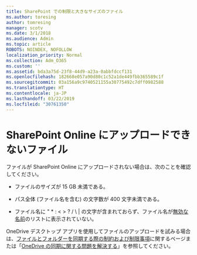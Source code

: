 ```yaml
---
title: SharePoint での制限と大きなサイズのファイル
ms.author: toresing
author: tomresing
manager: scotv
ms.date: 3/1/2018
ms.audience: Admin
ms.topic: article
ROBOTS: NOINDEX, NOFOLLOW
localization_priority: Normal
ms.collection: Adm_O365
ms.custom: ''
ms.assetid: bda3a75d-23f8-44d9-a23a-0abbfdccf131
ms.openlocfilehash: 182668e057a90d80c1c52a1de449fbb365589c1f
ms.sourcegitcommit: 03a156a9c9740521155a30775492c7dff0982588
ms.translationtype: HT
ms.contentlocale: ja-JP
ms.lasthandoff: 03/22/2019
ms.locfileid: "30761350"
---
```

# <a name="files-that-cant-be-uploaded-to-sharepoint-online"></a>SharePoint Online にアップロードできないファイル

ファイルが SharePoint Online にアップロードされない場合は、次のことを確認してください。
  
- ファイルのサイズが 15 GB 未満である。
    
- パス全体 (ファイル名を含む) の文字数が 400 文字未満である。
    
- ファイル名に " \* : \< \> ? / \ | の文字が含まれておらず、ファイル名が[無効な名前](https://go.microsoft.com/fwlink/?linkid=866430)のリストに表示されていない。
    
OneDrive デスクトップ アプリを使用してファイルのアップロードを試みる場合は、[ファイルとフォルダーを同期する際の制約および制限事項](http://go.microsoft.com/fwlink/p/?LinkID=717734)に関するページまたは「[OneDrive の同期に関する問題を解決する](https://go.microsoft.com/fwlink/?linkid=866431)」を参照してください。
  

